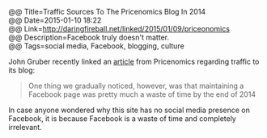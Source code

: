 @@ Title=Traffic Sources To The Pricenomics Blog In 2014  
@@ Date=2015-01-10 18:22  
@@ Link=http://daringfireball.net/linked/2015/01/09/priceonomics  
@@ Description=Facebook truly doesn't matter.  
@@ Tags=social media, Facebook, blogging, culture  

John Gruber recently linked an [article][priceonomics] from Pricenomics regarding traffic to its blog:
>One thing we gradually noticed, however, was that maintaining a Facebook page was pretty much a waste of time by the end of 2014

In case anyone wondered why this site has no social media presence on Facebook, it is because Facebook is a waste of time and completely irrelevant.

[priceonomics]: http://priceonomics.com/traffic-sources-to-the-priceonomics-blog-in-2014/